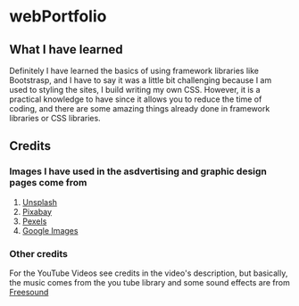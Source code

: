# webPortfolio

## What I have learned

Definitely I have learned the basics of using framework libraries like Bootstrasp, and I have to say it was a little bit challenging because I am used to styling the sites, I build writing my own CSS. However, it is a practical knowledge to have since it allows you to reduce the time of coding, and there are some amazing things already done in framework libraries or CSS libraries. 

## Credits

### Images I have used in the asdvertising and graphic design pages come from 


1. [Unsplash](https://unsplash.com/es)
2. [Pixabay](https://pixabay.com/)
3. [Pexels](https://www.pexels.com/es-es/)
4. [Google Images](https://www.google.ca/imghp?hl=es&tab=ri&ogbl)

### Other credits

For the YouTube Videos see credits in the video's description, but basically, the music comes from the you tube library and some sound effects are from [Freesound](https://freesound.org/)

